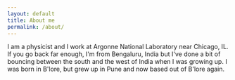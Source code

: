 ```yaml
---
layout: default
title: About me
permalink: /about/
---
```


I am a physicist and I work at Argonne National Laboratory near Chicago, IL. 
If you go back far enough, I'm from Bengaluru, India but I've done a bit of bouncing between the south and the west of India when I was growing up. I was born in B'lore, but grew up in Pune and now based out of B'lore again.

